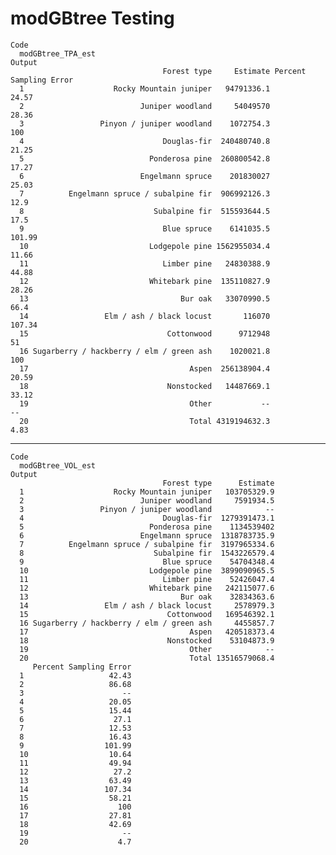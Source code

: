 # modGBtree Testing

    Code
      modGBtree_TPA_est
    Output
                                      Forest type     Estimate Percent Sampling Error
      1                    Rocky Mountain juniper   94791336.1                  24.57
      2                          Juniper woodland     54049570                  28.36
      3                 Pinyon / juniper woodland    1072754.3                    100
      4                               Douglas-fir  240480740.8                  21.25
      5                            Ponderosa pine  260800542.8                  17.27
      6                          Engelmann spruce    201830027                  25.03
      7          Engelmann spruce / subalpine fir  906992126.3                   12.9
      8                             Subalpine fir  515593644.5                   17.5
      9                               Blue spruce    6141035.5                 101.99
      10                           Lodgepole pine 1562955034.4                  11.66
      11                              Limber pine   24830388.9                  44.88
      12                           Whitebark pine  135110827.9                  28.26
      13                                  Bur oak   33070990.5                   66.4
      14                 Elm / ash / black locust       116070                 107.34
      15                               Cottonwood      9712948                     51
      16 Sugarberry / hackberry / elm / green ash    1020021.8                    100
      17                                    Aspen  256138904.4                  20.59
      18                               Nonstocked   14487669.1                  33.12
      19                                    Other           --                     --
      20                                    Total 4319194632.3                   4.83

---

    Code
      modGBtree_VOL_est
    Output
                                      Forest type      Estimate
      1                    Rocky Mountain juniper   103705329.9
      2                          Juniper woodland     7591934.5
      3                 Pinyon / juniper woodland            --
      4                               Douglas-fir  1279391473.1
      5                            Ponderosa pine    1134539402
      6                          Engelmann spruce  1318783735.9
      7          Engelmann spruce / subalpine fir  3197965334.6
      8                             Subalpine fir  1543226579.4
      9                               Blue spruce    54704348.4
      10                           Lodgepole pine  3899090965.5
      11                              Limber pine    52426047.4
      12                           Whitebark pine   242115077.6
      13                                  Bur oak    32834363.6
      14                 Elm / ash / black locust     2578979.3
      15                               Cottonwood   169546392.1
      16 Sugarberry / hackberry / elm / green ash     4455857.7
      17                                    Aspen   420518373.4
      18                               Nonstocked    53104873.9
      19                                    Other            --
      20                                    Total 13516579068.4
         Percent Sampling Error
      1                   42.43
      2                   86.68
      3                      --
      4                   20.05
      5                   15.44
      6                    27.1
      7                   12.53
      8                   16.43
      9                  101.99
      10                  10.64
      11                  49.94
      12                   27.2
      13                  63.49
      14                 107.34
      15                  58.21
      16                    100
      17                  27.81
      18                  42.69
      19                     --
      20                    4.7

